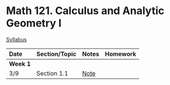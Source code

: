 # Math 121. Calculus and Analytic Geometry I 

[Syllabus](syllabus.html) 

| Date        | Section/Topic                  | Notes    |Homework     |
|:------------|:------------|:------------|:-------------------------------------|
| **Week 1**  |                                |    |                    |
| 3/9         |   Section 1.1                    | [Note](3_9.pdf)                            | 
 
